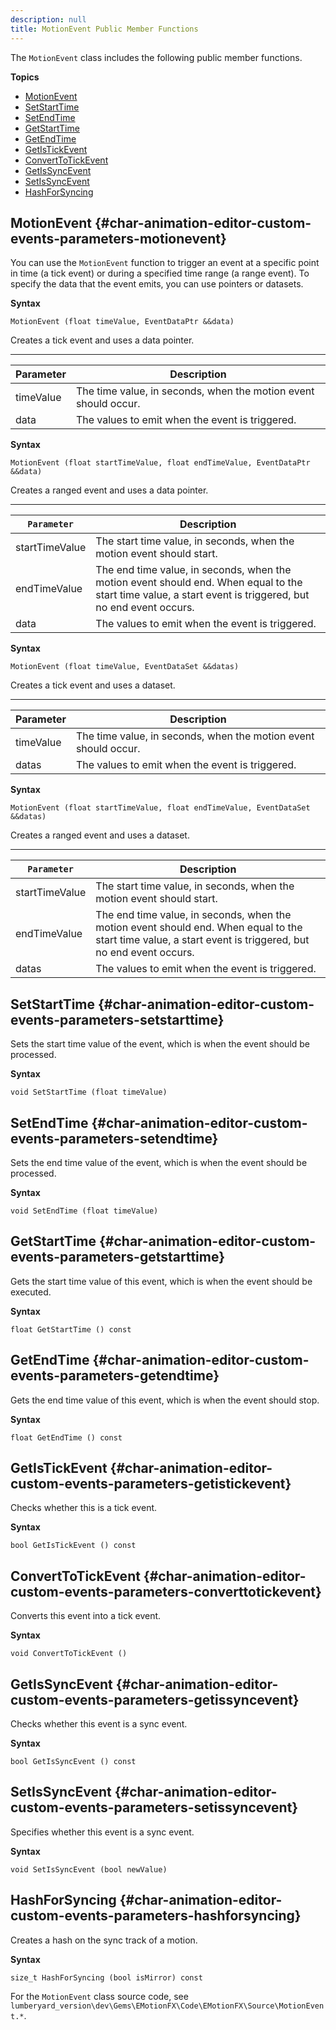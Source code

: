 ```yaml
---
description: null
title: MotionEvent Public Member Functions
---
```


The `MotionEvent` class includes the following public member functions\.

**Topics**
+ [MotionEvent](#char-animation-editor-custom-events-parameters-motionevent)
+ [SetStartTime](#char-animation-editor-custom-events-parameters-setstarttime)
+ [SetEndTime](#char-animation-editor-custom-events-parameters-setendtime)
+ [GetStartTime](#char-animation-editor-custom-events-parameters-getstarttime)
+ [GetEndTime](#char-animation-editor-custom-events-parameters-getendtime)
+ [GetIsTickEvent](#char-animation-editor-custom-events-parameters-getistickevent)
+ [ConvertToTickEvent](#char-animation-editor-custom-events-parameters-converttotickevent)
+ [GetIsSyncEvent](#char-animation-editor-custom-events-parameters-getissyncevent)
+ [SetIsSyncEvent](#char-animation-editor-custom-events-parameters-setissyncevent)
+ [HashForSyncing](#char-animation-editor-custom-events-parameters-hashforsyncing)

## MotionEvent {#char-animation-editor-custom-events-parameters-motionevent}

You can use the `MotionEvent` function to trigger an event at a specific point in time \(a tick event\) or during a specified time range \(a range event\)\. To specify the data that the event emits, you can use pointers or datasets\.

**Syntax**

```
MotionEvent (float timeValue, EventDataPtr &&data)
```

Creates a tick event and uses a data pointer\.


****

| Parameter | Description |
| --- | --- |
| timeValue | The time value, in seconds, when the motion event should occur\. |
| data | The values to emit when the event is triggered\. |

**Syntax**

```
MotionEvent (float startTimeValue, float endTimeValue, EventDataPtr &&data)
```

Creates a ranged event and uses a data pointer\.


****

| `Parameter` | Description |
| --- | --- |
| startTimeValue | The start time value, in seconds, when the motion event should start\. |
| endTimeValue | The end time value, in seconds, when the motion event should end\. When equal to the start time value, a start event is triggered, but no end event occurs\. |
| data | The values to emit when the event is triggered\. |

**Syntax**

```
MotionEvent (float timeValue, EventDataSet &&datas)
```

Creates a tick event and uses a dataset\.


****

| Parameter | Description |
| --- | --- |
| timeValue | The time value, in seconds, when the motion event should occur\. |
| datas | The values to emit when the event is triggered\. |

**Syntax**

```
MotionEvent (float startTimeValue, float endTimeValue, EventDataSet &&datas)
```

Creates a ranged event and uses a dataset\.


****

| `Parameter` | Description |
| --- | --- |
| startTimeValue | The start time value, in seconds, when the motion event should start\. |
| endTimeValue | The end time value, in seconds, when the motion event should end\. When equal to the start time value, a start event is triggered, but no end event occurs\. |
| datas | The values to emit when the event is triggered\. |

## SetStartTime {#char-animation-editor-custom-events-parameters-setstarttime}

Sets the start time value of the event, which is when the event should be processed\.

**Syntax**

```
void SetStartTime (float timeValue)
```

## SetEndTime {#char-animation-editor-custom-events-parameters-setendtime}

Sets the end time value of the event, which is when the event should be processed\.

**Syntax**

```
void SetEndTime (float timeValue)
```

## GetStartTime {#char-animation-editor-custom-events-parameters-getstarttime}

Gets the start time value of this event, which is when the event should be executed\.

**Syntax**

```
float GetStartTime () const
```

## GetEndTime {#char-animation-editor-custom-events-parameters-getendtime}

Gets the end time value of this event, which is when the event should stop\.

**Syntax**

```
float GetEndTime () const
```

## GetIsTickEvent {#char-animation-editor-custom-events-parameters-getistickevent}

Checks whether this is a tick event\.

**Syntax**

```
bool GetIsTickEvent () const
```

## ConvertToTickEvent {#char-animation-editor-custom-events-parameters-converttotickevent}

Converts this event into a tick event\.

**Syntax**

```
void ConvertToTickEvent ()
```

## GetIsSyncEvent {#char-animation-editor-custom-events-parameters-getissyncevent}

Checks whether this event is a sync event\.

**Syntax**

```
bool GetIsSyncEvent () const
```

## SetIsSyncEvent {#char-animation-editor-custom-events-parameters-setissyncevent}

Specifies whether this event is a sync event\.

**Syntax**

```
void SetIsSyncEvent (bool newValue)
```

## HashForSyncing {#char-animation-editor-custom-events-parameters-hashforsyncing}

Creates a hash on the sync track of a motion\.

**Syntax**

```
size_t HashForSyncing (bool isMirror) const
```

For the `MotionEvent` class source code, see `lumberyard_version\dev\Gems\EMotionFX\Code\EMotionFX\Source\MotionEvent.*`\.